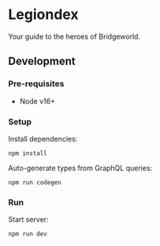 # Legiondex

Your guide to the heroes of Bridgeworld.

## Development

### Pre-requisites

- Node v16+

### Setup

Install dependencies:

```
npm install
```

Auto-generate types from GraphQL queries:

```
npm run codegen
```

### Run

Start server:

```
npm run dev
```
